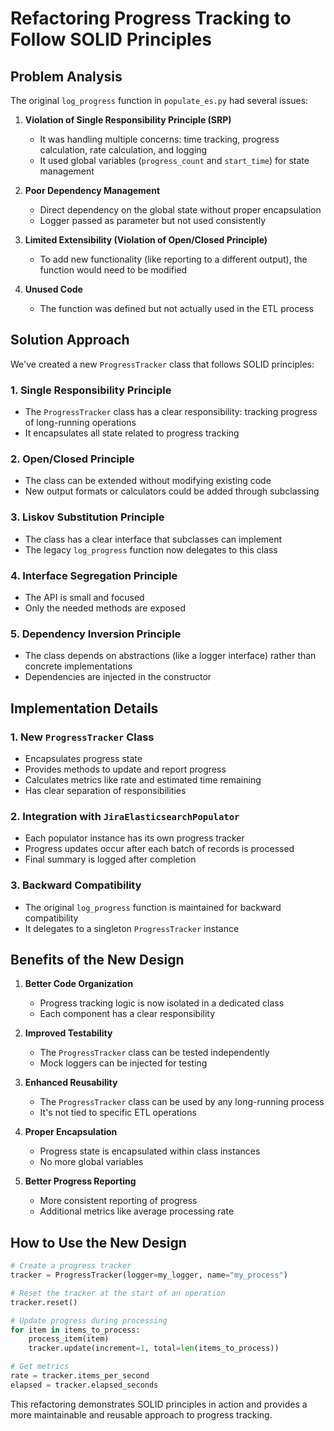# Refactoring Progress Tracking to Follow SOLID Principles

## Problem Analysis

The original `log_progress` function in `populate_es.py` had several issues:

1. **Violation of Single Responsibility Principle (SRP)**
   - It was handling multiple concerns: time tracking, progress calculation, rate calculation, and logging
   - It used global variables (`progress_count` and `start_time`) for state management

2. **Poor Dependency Management**
   - Direct dependency on the global state without proper encapsulation
   - Logger passed as parameter but not used consistently

3. **Limited Extensibility (Violation of Open/Closed Principle)**
   - To add new functionality (like reporting to a different output), the function would need to be modified

4. **Unused Code**
   - The function was defined but not actually used in the ETL process

## Solution Approach

We've created a new `ProgressTracker` class that follows SOLID principles:

### 1. Single Responsibility Principle
- The `ProgressTracker` class has a clear responsibility: tracking progress of long-running operations
- It encapsulates all state related to progress tracking

### 2. Open/Closed Principle
- The class can be extended without modifying existing code
- New output formats or calculators could be added through subclassing

### 3. Liskov Substitution Principle
- The class has a clear interface that subclasses can implement
- The legacy `log_progress` function now delegates to this class

### 4. Interface Segregation Principle
- The API is small and focused
- Only the needed methods are exposed

### 5. Dependency Inversion Principle
- The class depends on abstractions (like a logger interface) rather than concrete implementations
- Dependencies are injected in the constructor

## Implementation Details

### 1. New `ProgressTracker` Class
- Encapsulates progress state
- Provides methods to update and report progress
- Calculates metrics like rate and estimated time remaining
- Has clear separation of responsibilities

### 2. Integration with `JiraElasticsearchPopulator`
- Each populator instance has its own progress tracker
- Progress updates occur after each batch of records is processed
- Final summary is logged after completion

### 3. Backward Compatibility
- The original `log_progress` function is maintained for backward compatibility
- It delegates to a singleton `ProgressTracker` instance

## Benefits of the New Design

1. **Better Code Organization**
   - Progress tracking logic is now isolated in a dedicated class
   - Each component has a clear responsibility

2. **Improved Testability**
   - The `ProgressTracker` class can be tested independently
   - Mock loggers can be injected for testing

3. **Enhanced Reusability**
   - The `ProgressTracker` class can be used by any long-running process
   - It's not tied to specific ETL operations

4. **Proper Encapsulation**
   - Progress state is encapsulated within class instances
   - No more global variables

5. **Better Progress Reporting**
   - More consistent reporting of progress
   - Additional metrics like average processing rate

## How to Use the New Design

```python
# Create a progress tracker
tracker = ProgressTracker(logger=my_logger, name="my_process")

# Reset the tracker at the start of an operation
tracker.reset()

# Update progress during processing
for item in items_to_process:
    process_item(item)
    tracker.update(increment=1, total=len(items_to_process))

# Get metrics
rate = tracker.items_per_second
elapsed = tracker.elapsed_seconds
```

This refactoring demonstrates SOLID principles in action and provides a more maintainable and reusable approach to progress tracking.
